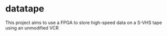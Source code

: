 # datatape
This project aims to use a FPGA to store high-speed data on a S-VHS tape using an unmodified VCR
